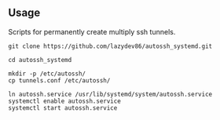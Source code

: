 Usage
-----

Scripts for permanently create multiply ssh tunnels. 

```
git clone https://github.com/lazydev86/autossh_systemd.git

cd autossh_systemd

mkdir -p /etc/autossh/
cp tunnels.conf /etc/autossh/

ln autossh.service /usr/lib/systemd/system/autossh.service
systemctl enable autossh.service
systemctl start autossh.service

```

